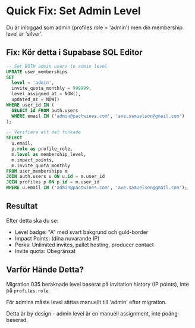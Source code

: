 # Quick Fix: Set Admin Level

Du är inloggad som admin (profiles.role = 'admin') men din membership level är 'silver'.

## Fix: Kör detta i Supabase SQL Editor

```sql
-- Set BOTH admin users to admin level
UPDATE user_memberships
SET
  level = 'admin',
  invite_quota_monthly = 999999,
  level_assigned_at = NOW(),
  updated_at = NOW()
WHERE user_id IN (
  SELECT id FROM auth.users
  WHERE email IN ('admin@pactwines.com', 'ave.samuelson@gmail.com')
);

-- Verifiera att det funkade
SELECT
  u.email,
  p.role as profile_role,
  m.level as membership_level,
  m.impact_points,
  m.invite_quota_monthly
FROM user_memberships m
JOIN auth.users u ON u.id = m.user_id
JOIN profiles p ON p.id = m.user_id
WHERE u.email IN ('admin@pactwines.com', 'ave.samuelson@gmail.com');
```

## Resultat

Efter detta ska du se:

- Level badge: "A" med svart bakgrund och guld-border
- Impact Points: (dina nuvarande IP)
- Perks: Unlimited invites, pallet hosting, producer contact
- Invite quota: Obegränsat

## Varför Hände Detta?

Migration 035 beräknade level baserat på invitation history (IP points), inte på `profiles.role`.

För admins måste level sättas manuellt till 'admin' efter migration.

Detta är by design - admin level är en manuell assignment, inte poäng-baserad.
